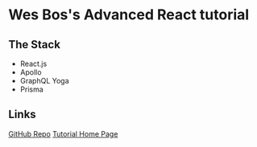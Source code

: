 # Wes Bos's Advanced React tutorial

## The Stack

- React.js
- Apollo
- GraphQL Yoga
- Prisma

## Links

[GitHub Repo](https://github.com/wesbos/Advanced-React)
[Tutorial Home Page](https://advancedreact.com/)
